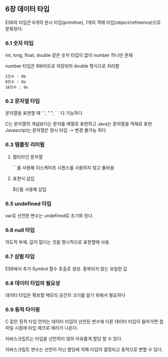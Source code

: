 ## 6장 데이터 타입

ES6의 타입은 6개의 원시 타입(primitive), 1개의 객체 타입(object/refreence)으로 분류된다.

### 6.1 숫자 타입

int, long, float, double 같은 숫자 타입이 없이 number 하나만 존재

number 타입은 8바이트로 저장되어 double 형식으로 처리함

    2진수 : 0b
    8진수 : 0o
    16진수 : 0x

### 6.2 문자열 타입

문자열을 표현할 때 ' ', " ", \` \` 다 가능하다

C는 문자열의 개념보다는 문자를 배열로 표현하고 Java는 문자열을 객체로 표현
Javascript는 문자열은 원시 타입 -> 변경 불가능 하다

### 6.3 템플릿 리터럴

1. 멀티라인 문자열

   `` 를 사용해 이스케이프 시퀀스를 사용하지 않고 줄바꿈

2. 표현식 삽입

   ${}를 사용해 삽입

### 6.5 undefined 타입

var로 선언한 변수는 undefined로 초기화 된다.

### 6.6 null 타입

의도적 부재. 값이 없다는 것을 명시적으로 표현할때 사용.

### 6.7 심벌 타입

ES6에서 추가 Symbol 함수 호출로 생성. 중복되지 않는 유일한 값

### 6.8 데이터 타입의 필요성

데이터 타입은 확보할 메모리 공간의 크기를 알기 위해서 필요하다

### 6.9 동적 타이핑

C 같은 정적 타입 언어는 데이터 타입이 선언된 변수에 다른 데이터 타입이 들어가면 컴파일 시점에 타입 체크로 에러가 나온다.

자바스크립트는 타입을 선언하지 않아 자유롭게 할당 할 수 있다.

자바스크립트 변수는 선언이 아닌 할당에 의해 타입이 결정되고 동적으로 변할 수 있다.
